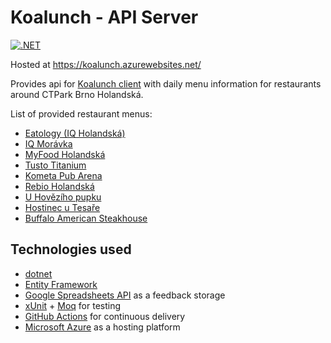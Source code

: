 # Koalunch - API Server

[![.NET](https://github.com/Narvio/koalunch-api/actions/workflows/dotnet.yml/badge.svg)](https://github.com/Narvio/koalunch-api/actions/workflows/dotnet.yml)

Hosted at https://koalunch.azurewebsites.net/

Provides api for [Koalunch client](https://github.com/Narvio/koalunch) with daily menu information for restaurants around CTPark Brno Holandská.

List of provided restaurant menus:

- [Eatology (IQ Holandská)](http://iqrestaurant.cz/brno/menu.html)
- [IQ Morávka](http://www.iqrestaurant.cz/moravka.html?iframe=true)
- [MyFood Holandská](https://www.sklizeno.cz/o-nas/brno-holandska/)
- [Tusto Titanium](http://titanium.tusto.cz/tydenni-menu/)
- [Kometa Pub Arena](https://www.kometapub.cz/arena.php)
- [Rebio Holandská](http://www.rebio.cz/Holandska/Nase-nabidka/dW-ei.folder.aspx)
- [U Hovězího pupku](http://www.uhovezihopupku.cz/menu/)
- [Hostinec u Tesaře](http://www.utesare.cz/poledni-nabidka/)
- [Buffalo American Steakhouse](http://www.restauracebuffalo.cz/)

## Technologies used

- [dotnet](https://dotnet.microsoft.com/)
- [Entity Framework](https://docs.microsoft.com/en-us/ef/)
- [Google Spreadsheets API](https://developers.google.com/sheets/api/quickstart/dotnet) as a feedback storage
- [xUnit](https://docs.microsoft.com/en-us/dotnet/core/testing/unit-testing-with-dotnet-test) + [Moq](https://www.nuget.org/packages/Moq/) for testing
- [GitHub Actions](https://github.com/features/actions) for continuous delivery
- [Microsoft Azure](https://azure.microsoft.com/) as a hosting platform
